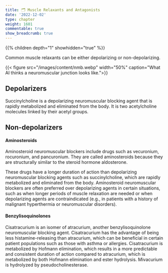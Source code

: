 ```yaml
---
title: 🗂 Muscle Relaxants and Antagonists
date: '2022-12-02'
type: chapter
weight: 1601
commentable: true
show_breadcrumb: true
---
```

{{% children depth="1" showhidden="true" %}}

Common muscle relaxants can be either depolarizing or non-depolarizing.

{{< figure src="/images/content/nmb.webp" width="50%" caption="What AI thinks a neuromuscular junction looks like.">}}


## Depolarizers

Succinylcholine is a depolarizing neuromuscular blocking agent that is rapidly metabolized and eliminated from the body.  It is two acetylcholine molecules linked by their acetyl groups.

## Non-depolarizers

#### Aminosteroids
Aminosteroid neuromuscular blockers include drugs such as vecuronium, rocuronium, and pancuronium. They are called aminosteroids because they are structurally similar to the steroid hormone aldosterone.

These drugs have a longer duration of action than depolarizing neuromuscular blocking agents such as succinylcholine, which are rapidly metabolized and eliminated from the body. Aminosteroid neuromuscular blockers are often preferred over depolarizing agents in certain situations, such as when longer periods of muscle relaxation are needed or when depolarizing agents are contraindicated (e.g., in patients with a history of malignant hyperthermia or neuromuscular disorders).

#### Benzylisoquinolones
Cisatracurium is an isomer of atracurium, another benzylisoquinolone neuromuscular blocking agent. Cisatracurium has the advantage of being less histamine-releasing than atracurium, which can be beneficial in certain patient populations such as those with asthma or allergies. Cisatracurium is metabolized by Hofmann elimination, which results in a more predictable and consistent duration of action compared to atracurium, which is metabolized by both Hofmann elimination and ester hydrolysis.  Mivacurium is hydrolyzed by pseudocholinesterase.

